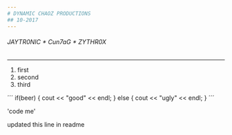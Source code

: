 ```yaml
---
# DYNAMIC CHAOZ PRODUCTIONS
## 10-2017
---
```

###### JAYTR0NIC * Cun7aG * ZYTHR0X
---


1. first
2. second
3. third

´´´
if(beer)
{
	cout << "good" << endl;
}
else
{
	cout << "ugly" << endl;
}
´´´

'code me'





updated this line in readme














